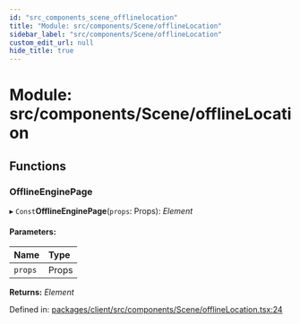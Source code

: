 ```yaml
---
id: "src_components_scene_offlinelocation"
title: "Module: src/components/Scene/offlineLocation"
sidebar_label: "src/components/Scene/offlineLocation"
custom_edit_url: null
hide_title: true
---
```


# Module: src/components/Scene/offlineLocation

## Functions

### OfflineEnginePage

▸ `Const`**OfflineEnginePage**(`props`: Props): *Element*

#### Parameters:

Name | Type |
:------ | :------ |
`props` | Props |

**Returns:** *Element*

Defined in: [packages/client/src/components/Scene/offlineLocation.tsx:24](https://github.com/xr3ngine/xr3ngine/blob/716a06460/packages/client/src/components/Scene/offlineLocation.tsx#L24)
